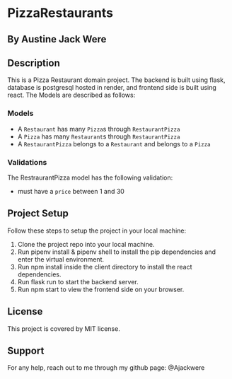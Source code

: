 # PizzaRestaurants

## By Austine Jack Were

## Description

This is a Pizza Restaurant domain project. The backend is built using flask, database is postgresql hosted in render, and frontend side is built using react. The Models are described as follows:

### Models

- A `Restaurant` has many `Pizza`s through `RestaurantPizza`
- A `Pizza` has many `Restaurant`s through `RestaurantPizza`
- A `RestaurantPizza` belongs to a `Restaurant` and belongs to a `Pizza`

### Validations

The RestraurantPizza model has the following validation:

- must have a `price` between 1 and 30

## Project Setup

Follow these steps to setup the project in your local machine:

1. Clone the project repo into your local machine.
2. Run pipenv install & pipenv shell to install the pip dependencies and enter the virtual environment.
3. Run npm install inside the client directory to install the react dependencies.
4. Run flask run to start the backend server.
5. Run npm start to view the frontend side on your browser.

## License

This project is covered by MIT license.

## Support

For any help, reach out to me through my github page: @Ajackwere
